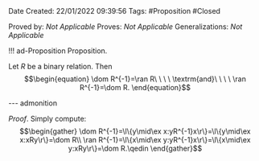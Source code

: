 <br />
<br />

Date Created: 22/01/2022 09:39:56
Tags: #Proposition #Closed 

Proved by: _Not Applicable_
Proves: _Not Applicable_
Generalizations: _Not Applicable_

!!! ad-Proposition Proposition.

Let $R$ be a binary relation. Then
$$\begin{equation}
    \dom R^{-1}=\ran R\ \ \ \ \textrm{and}\ \ \ \ \ran R^{-1}=\dom R.
\end{equation}$$

--- admonition

_Proof_. Simply compute:
$$\begin{gather}
    \dom R^{-1}=\l\{y\mid\ex x:yR^{-1}x\r\}=\l\{y\mid\ex x:xRy\r\}=\dom R\\
    \ran R^{-1}=\l\{x\mid\ex y:yR^{-1}x\r\}=\l\{x\mid\ex y:xRy\r\}=\dom R.\qedin
\end{gather}$$
